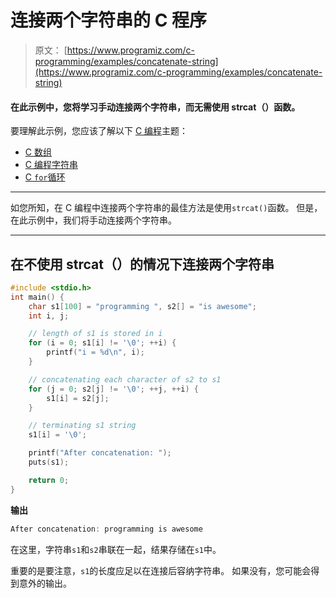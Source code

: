 # 连接两个字符串的 C 程序

> 原文： [https://www.programiz.com/c-programming/examples/concatenate-string](https://www.programiz.com/c-programming/examples/concatenate-string)

#### 在此示例中，您将学习手动连接两个字符串，而无需使用 strcat（）函数。

要理解此示例，您应该了解以下 [C 编程](/c-programming "C tutorial")主题：

*   [C 数组](/c-programming/c-arrays)
*   [C 编程字符串](/c-programming/c-strings)
*   [C `for`循环](/c-programming/c-for-loop)

* * *

如您所知，在 C 编程中连接两个字符串的最佳方法是使用`strcat()`函数。 但是，在此示例中，我们将手动连接两个字符串。

* * *

## 在不使用 strcat（）的情况下连接两个字符串

```c
#include <stdio.h>
int main() {
    char s1[100] = "programming ", s2[] = "is awesome";
    int i, j;

    // length of s1 is stored in i
    for (i = 0; s1[i] != '\0'; ++i) {
        printf("i = %d\n", i);
    }

    // concatenating each character of s2 to s1
    for (j = 0; s2[j] != '\0'; ++j, ++i) {
        s1[i] = s2[j];
    }

    // terminating s1 string
    s1[i] = '\0';

    printf("After concatenation: ");
    puts(s1);

    return 0;
} 
```

**输出**

```c
After concatenation: programming is awesome 
```

在这里，字符串`s1`和`s2`串联在一起，结果存储在`s1`中。

重要的是要注意，`s1`的长度应足以在连接后容纳字符串。 如果没有，您可能会得到意外的输出。
